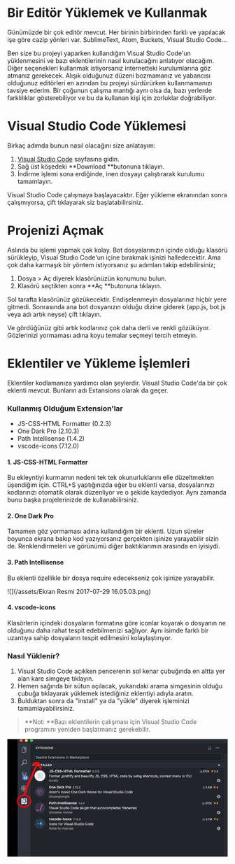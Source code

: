 # Bir Editör Yüklemek ve Kullanmak

Günümüzde bir çok editör mevcut. Her birinin birbirinden farklı ve yapılacak işe göre cazip yönleri var. SublimeText, Atom, Buckets, Visual Studio Code...

Ben size bu projeyi yaparken kullandığım Visual Studio Code'un yüklenmesini ve bazı eklentilerinin nasıl kurulacağını anlatıyor olacağım. Diğer seçenekleri kullanmak istiyorsanız internetteki kurulumlarına göz atmanız gerekecek. Alışık olduğunuz düzeni bozmamanız ve yabancısı olduğunuz editörleri en azından bu projeyi sürdürürken kullanmamanızı tavsiye ederim. Bir çoğunun çalışma mantığı aynı olsa da, bazı yerlerde farklılıklar gösterebiliyor ve bu da kullanan kişi için zorluklar doğrabiliyor.

# Visual Studio Code Yüklemesi

Birkaç adımda bunun nasıl olacağını size anlatayım:

1. [Visual Studio Code](https://code.visualstudio.com) sayfasına gidin.
2. Sağ üst köşedeki **Download **butonuna tıklayın.
3. İndirme işlemi sona erdiğinde, inen dosyayı çalıştırarak kurulumu tamamlayın.

Visual Studio Code çalışmaya başlayacaktır. Eğer yükleme ekranından sonra çalışmıyorsa, çift tıklayarak siz başlatabilirsiniz.

# Projenizi Açmak

Aslında bu işlemi yapmak çok kolay. Bot dosyalarınızın içinde olduğu klasörü sürükleyip, Visual Studio Code'un içine bırakmak işinizi halledecektir. Ama çok daha karmaşık bir yöntem istiyorsanız şu adımları takip edebilirsiniz;

1. Dosya &gt; Aç diyerek klasörünüzün konumunu bulun.
2. Klasörü seçtikten sonra **Aç **butonuna tıklayın.

Sol tarafta klasörünüz gözükecektir. Endişelenmeyin dosyalarınız hiçbir yere gitmedi. Sonrasında ana bot dosyanızın olduğu dizine giderek \(app.js, bot.js veya adı artık neyse\) çift tıklayın.

Ve gördüğünüz gibi artık kodlarınız çok daha derli ve renkli gözüküyor. Gözlerinizi yormaması adına koyu temalar seçmeyi tercih etmeyin.

# Eklentiler ve Yükleme İşlemleri

Eklentiler kodlamanıza yardımcı olan şeylerdir. Visual Studio Code'da bir çok eklenti mevcut. Bunların adı Extansions olarak da geçer.

### Kullanmış Olduğum Extension'lar

* JS-CSS-HTML Formatter \(0.2.3\)
* One Dark Pro \(2.10.3\)
* Path Intellisense \(1.4.2\)
* vscode-icons \(7.12.0\)

#### 1. JS-CSS-HTML Formatter

Bu ekleyntiyi kurmamın nedeni tek tek okunurluklarını elle düzeltmekten üşendiğim için. CTRL+S yaptığınızda eğer bu eklenti varsa, dosyalarınızı kodlarınızı otomatik olarak düzenliyor ve o şekide kaydediyor. Aynı zamanda bunu başka projelerinizde de kullanabilirsiniz.

#### 2. One Dark Pro

Tamamen göz yormaması adına kullandığım bir eklenti. Uzun süreler boyunca ekrana bakıp kod yazıyorsanız gerçekten işinize yarayabilir sizin de. Renklendirmeleri ve görünümü diğer baktıklarımın arasında en iyisiydi.

#### 3. Path Intellisense

Bu eklenti özellikle bir dosya require edecekseniz çok işinize yarayabilir.

![](/assets/Ekran Resmi 2017-07-29 16.05.03.png)

#### 4. vscode-icons

Klasörlerin içindeki dosyaların formatına göre iconlar koyarak o dosyanın ne olduğunu daha rahat tespit edebilmenizi sağlıyor. Aynı isimde farklı bir uzantıya sahip dosyaların tespit edilmesini kolaylaştırıyor.

### Nasıl Yüklenir?

1. Visual Studio Code açıkken pencerenin sol kenar çubuğında en altta yer alan kare simgeye tıklayın.
2. Hemen sağında bir sütun açılacak, yukarıdaki arama simgesinin olduğu çubuğa tıklayarak yüklemek istediğiniz eklentiyi adıyla aratın.
3. Bulduktan sonra da "install" ya da "yükle" diyerek işleminizi tamamlayabilirsiniz.

> **Not: **Bazı eklentilerin çalışması için Visual Studio Code programını yeniden başlatmanız gerekebilir.

![](/assets/vscexten.png)


